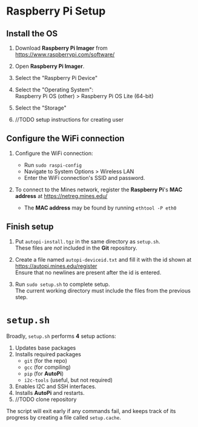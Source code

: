 # Raspberry Pi Setup

## Install the OS

1. Download **Raspberry Pi Imager** from https://www.raspberrypi.com/software/

2. Open **Raspberry Pi Imager**.

3. Select the "Raspberry Pi Device"

4. Select the "Operating System":  
Raspberry Pi OS (other) > Raspberry Pi OS Lite (64-bit)

5. Select the "Storage"

6. //TODO setup instructions for creating user

## Configure the WiFi connection

1. Configure the WiFi connection:
	- Run `sudo raspi-config`
	- Navigate to System Options > Wireless LAN
	- Enter the WiFi connection's SSID and password.

2. To connect to the Mines network, register the
**Raspberry Pi**'s **MAC address** at https://netreg.mines.edu/
	- The **MAC address** may be found by running `ethtool -P eth0`

## Finish setup

1. Put `autopi-install.tgz` in the same directory as `setup.sh`.  
These files are *not* included in the **Git** repository.

2. Create a file named `autopi-deviceid.txt` and fill it with the id shown at https://autopi.mines.edu/register  
Ensure that no newlines are present after the id is entered.

3. Run `sudo setup.sh` to complete setup.  
The current working directory must include the files from the previous step.

# `setup.sh`

Broadly, `setup.sh` performs **4** setup actions:
1. Updates base packages
2. Installs required packages
	- `git` (for the repo)
	- `gcc` (for compiling)
	- `pip` (for **AutoPi**)
	- `i2c-tools` (useful, but not required)
3. Enables I2C and SSH interfaces.
4. Installs **AutoPi** and restarts.
5. //TODO clone repository

The script will exit early if any commands fail, and keeps track of its progress by creating a file called `setup.cache`.
